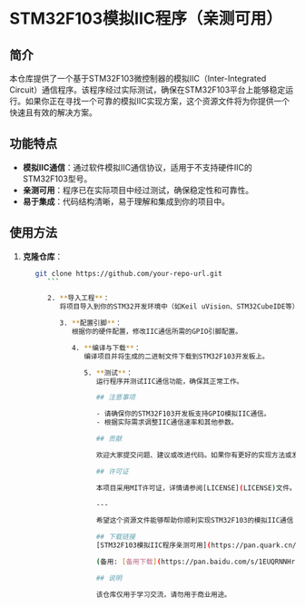 # STM32F103模拟IIC程序（亲测可用）

## 简介

本仓库提供了一个基于STM32F103微控制器的模拟IIC（Inter-Integrated Circuit）通信程序。该程序经过实际测试，确保在STM32F103平台上能够稳定运行。如果你正在寻找一个可靠的模拟IIC实现方案，这个资源文件将为你提供一个快速且有效的解决方案。

## 功能特点

- **模拟IIC通信**：通过软件模拟IIC通信协议，适用于不支持硬件IIC的STM32F103型号。
- **亲测可用**：程序已在实际项目中经过测试，确保稳定性和可靠性。
- **易于集成**：代码结构清晰，易于理解和集成到你的项目中。

## 使用方法

1. **克隆仓库**：
   ```bash
      git clone https://github.com/your-repo-url.git
         ```

         2. **导入工程**：
            将项目导入到你的STM32开发环境中（如Keil uVision、STM32CubeIDE等）。

            3. **配置引脚**：
               根据你的硬件配置，修改IIC通信所需的GPIO引脚配置。

               4. **编译与下载**：
                  编译项目并将生成的二进制文件下载到STM32F103开发板上。

                  5. **测试**：
                     运行程序并测试IIC通信功能，确保其正常工作。

                     ## 注意事项

                     - 请确保你的STM32F103开发板支持GPIO模拟IIC通信。
                     - 根据实际需求调整IIC通信速率和其他参数。

                     ## 贡献

                     欢迎大家提交问题、建议或改进代码。如果你有更好的实现方法或发现了bug，请提交Issue或Pull Request。

                     ## 许可证

                     本项目采用MIT许可证，详情请参阅[LICENSE](LICENSE)文件。

                     ---

                     希望这个资源文件能够帮助你顺利实现STM32F103的模拟IIC通信！如果你有任何问题或建议，请随时联系我们。

                     ## 下载链接
                     [STM32F103模拟IIC程序亲测可用](https://pan.quark.cn/s/8c3c3dd2ba27) 

                     (备用: [备用下载](https://pan.baidu.com/s/1EUQRNNHrnlxiLljHDp0xTQ?pwd=1234))

                     ## 说明

                     该仓库仅用于学习交流，请勿用于商业用途。
